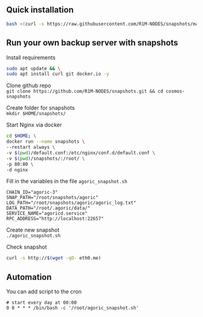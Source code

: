## Quick installation
```bash
bash <(curl -s https://raw.githubusercontent.com/R1M-NODES/snapshots/master/install.sh)
```

## Run your own backup server with snapshots  
Install requirements  
```bash
sudo apt update && \
sudo apt install curl git docker.io -y
```

Clone github repo  
`git clone https://github.com/R1M-NODES/snapshots.git && cd cosmos-snapshots`  

Create folder for snapshots  
`mkdir $HOME/snapshots/`

Start Nginx via docker  
```bash
cd $HOME; \
docker run --name snapshots \
--restart always \
-v $(pwd)/default.conf:/etc/nginx/conf.d/default.conf \
-v $(pwd)/snapshots/:/root/ \
-p 80:80 \
-d nginx
```

Fill in the variables in the file `agoric_snapshot.sh`  
```
CHAIN_ID="agoric-3"
SNAP_PATH="/root/snapshots/agoric"
LOG_PATH="/root/snapshots/agoric/agoric_log.txt"
DATA_PATH="/root/.agoric/data/"
SERVICE_NAME="agoricd.service"
RPC_ADDRESS="http://localhost:22657"
```
Create new snapshot  
`./agoric_snapshot.sh`  

Check snapshot  
```bash
curl -s http://$(wget -qO- eth0.me)
```

## Automation  
You can add script to the cron  
```cron
# start every day at 00:00
0 0 * * * /bin/bash -c '/root/agoric_snapshot.sh'
```

